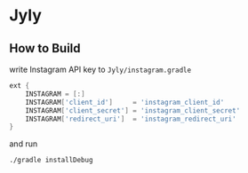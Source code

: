 # Jyly

## How to Build

write Instagram API key to `Jyly/instagram.gradle`

```gradle
ext {
    INSTAGRAM = [:]
    INSTAGRAM['client_id']     = 'instagram_client_id'
    INSTAGRAM['client_secret'] = 'instagram_client_secret'
    INSTAGRAM['redirect_uri']  = 'instagram_redirect_uri'
}
```

and run

```bash
./gradle installDebug
```
